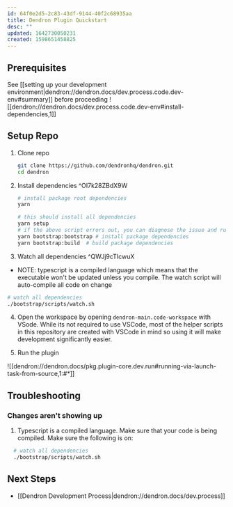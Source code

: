 ```yaml
---
id: 64f0e2d5-2c83-43df-9144-40f2c68935aa
title: Dendron Plugin Quickstart
desc: ""
updated: 1642730050231
created: 1598651458825
---
```


## Prerequisites

See [[setting up your development environment|dendron://dendron.docs/dev.process.code.dev-env#summary]] before proceeding
![[dendron://dendron.docs/dev.process.code.dev-env#install-dependencies,1]]


## Setup Repo

1. Clone repo
   ```bash
   git clone https://github.com/dendronhq/dendron.git
   cd dendron
   ```
2. Install dependencies ^OI7k28ZBdX9W

   ```bash
   # install package root dependencies
   yarn

   # this should install all dependencies
   yarn setup
   # if the above script errors out, you can diagnose the issue and run the following scripts sequentially depending on where the error occurred
   yarn bootstrap:bootstrap # install package dependencies
   yarn bootstrap:build  # build package dependencies
   ```

3. Watch all dependencies ^QWJj9cTIcwuX

- NOTE: typescript is a compiled language which means that the executable won't be updated unless you compile. The watch script will auto-compile all code on change

```sh
# watch all dependencies
./bootstrap/scripts/watch.sh

```

4. Open the workspace by opening `dendron-main.code-workspace` with VSode. While its not required to use VSCode, most of the helper scripts in this repository are created with VSCode in mind so using it will make development significantly easier.

5. Run the plugin

![[dendron://dendron.docs/pkg.plugin-core.dev.run#running-via-launch-task-from-source,1:#*]]

## Troubleshooting

### Changes aren't showing up

1. Typescript is a compiled language. Make sure that your code is being compiled. Make sure the following is on:

```sh
  # watch all dependencies
  ./bootstrap/scripts/watch.sh

```

## Next Steps

- [[Dendron Development Process|dendron://dendron.docs/dev.process]]
